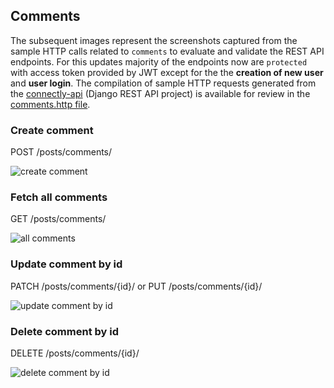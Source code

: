 ## Comments

The subsequent images represent the screenshots captured from the sample HTTP calls related to `comments` to evaluate and validate the REST API endpoints. For this updates majority of the endpoints now are `protected` with access token provided by JWT except for the the **creation of new user** and **user login**. The compilation of sample HTTP requests generated from the [connectly-api](https://github.com/imperionite/marmite/tree/main/connectly-api) (Django REST API project) is available for review in the [comments.http file](https://github.com/imperionite/marmite/blob/main/comments.http).


### Create comment

POST /posts/comments/

![create comment](https://drive.google.com/uc?id=1RIUpadp9FpS8NaOLFXN7EQl68TYDugx2)

### Fetch all comments

GET /posts/comments/

![all comments](https://drive.google.com/uc?id=17uEsmEY1YiOGALYUDODRf8Q3g4ocJvYZ)

### Update comment by id

PATCH /posts/comments/{id}/ or PUT /posts/comments/{id}/

![update comment by id](https://drive.google.com/uc?id=1o4QtF4i4VRmZZ7IHS7aGhhwaMFISXrYf)

### Delete comment by id

DELETE /posts/comments/{id}/

![delete comment by id](https://drive.google.com/uc?id=1lGfCwxRFFc4ZwgmSesbKM_t9ZW7Spsou)
